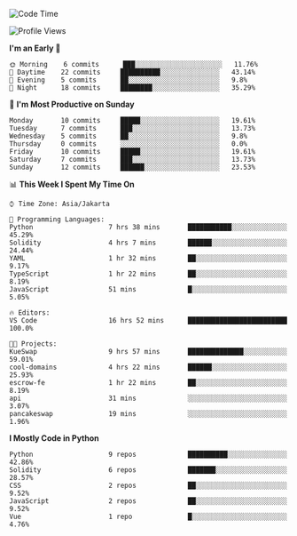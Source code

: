 <!--START_SECTION:waka-->
![Code Time](http://img.shields.io/badge/Code%20Time-1%2C178%20hrs%2049%20mins-blue)

![Profile Views](http://img.shields.io/badge/Profile%20Views-8-blue)

**I'm an Early 🐤** 

```text
🌞 Morning    6 commits      ███░░░░░░░░░░░░░░░░░░░░░░   11.76% 
🌆 Daytime    22 commits     ██████████░░░░░░░░░░░░░░░   43.14% 
🌃 Evening    5 commits      ██░░░░░░░░░░░░░░░░░░░░░░░   9.8% 
🌙 Night      18 commits     ████████░░░░░░░░░░░░░░░░░   35.29%

```
📅 **I'm Most Productive on Sunday** 

```text
Monday       10 commits     █████░░░░░░░░░░░░░░░░░░░░   19.61% 
Tuesday      7 commits      ███░░░░░░░░░░░░░░░░░░░░░░   13.73% 
Wednesday    5 commits      ██░░░░░░░░░░░░░░░░░░░░░░░   9.8% 
Thursday     0 commits      ░░░░░░░░░░░░░░░░░░░░░░░░░   0.0% 
Friday       10 commits     █████░░░░░░░░░░░░░░░░░░░░   19.61% 
Saturday     7 commits      ███░░░░░░░░░░░░░░░░░░░░░░   13.73% 
Sunday       12 commits     ██████░░░░░░░░░░░░░░░░░░░   23.53%

```


📊 **This Week I Spent My Time On** 

```text
⌚︎ Time Zone: Asia/Jakarta

💬 Programming Languages: 
Python                   7 hrs 38 mins       ███████████░░░░░░░░░░░░░░   45.29% 
Solidity                 4 hrs 7 mins        ██████░░░░░░░░░░░░░░░░░░░   24.44% 
YAML                     1 hr 32 mins        ██░░░░░░░░░░░░░░░░░░░░░░░   9.17% 
TypeScript               1 hr 22 mins        ██░░░░░░░░░░░░░░░░░░░░░░░   8.19% 
JavaScript               51 mins             █░░░░░░░░░░░░░░░░░░░░░░░░   5.05%

🔥 Editors: 
VS Code                  16 hrs 52 mins      █████████████████████████   100.0%

🐱‍💻 Projects: 
KueSwap                  9 hrs 57 mins       ██████████████░░░░░░░░░░░   59.01% 
cool-domains             4 hrs 22 mins       ██████░░░░░░░░░░░░░░░░░░░   25.93% 
escrow-fe                1 hr 22 mins        ██░░░░░░░░░░░░░░░░░░░░░░░   8.19% 
api                      31 mins             ░░░░░░░░░░░░░░░░░░░░░░░░░   3.07% 
pancakeswap              19 mins             ░░░░░░░░░░░░░░░░░░░░░░░░░   1.96%

```

**I Mostly Code in Python** 

```text
Python                   9 repos             ██████████░░░░░░░░░░░░░░░   42.86% 
Solidity                 6 repos             ███████░░░░░░░░░░░░░░░░░░   28.57% 
CSS                      2 repos             ██░░░░░░░░░░░░░░░░░░░░░░░   9.52% 
JavaScript               2 repos             ██░░░░░░░░░░░░░░░░░░░░░░░   9.52% 
Vue                      1 repo              █░░░░░░░░░░░░░░░░░░░░░░░░   4.76%

```



<!--END_SECTION:waka-->
